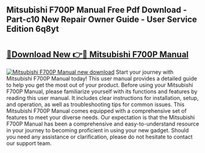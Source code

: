 ## Mitsubishi F700P Manual Free Pdf Download - Part-c10 New Repair Owner Guide - User Service Edition 6q8yt

# <h2><a href="http://bc98251.oget.top/?id=Mitsubishi+F700P+Manual">🔗Download New 👉🔴 Mitsubishi F700P Manual</a></h2>

[![Mitsubishi F700P Manual new download](https://i.imgur.com/5g1atiW.png)](http://bc98251.oget.top/?id=Mitsubishi+F700P+Manual)
Start your journey with Mitsubishi F700P Manual today! This user manual provides a detailed guide to help you get the most out of your product. Before using your Mitsubishi F700P Manual, please familiarize yourself with its functions and features by reading this user manual. It includes clear instructions for installation, setup, and operation, as well as troubleshooting tips for common issues. This Mitsubishi F700P Manual comes equipped with a comprehensive set of features to meet your diverse needs. Our expectation is that the Mitsubishi F700P Manual has been a comprehensive and easy-to-understand resource in your journey to becoming proficient in using your new gadget. Should you need any assistance or clarification, please do not hesitate to contact our support team.
